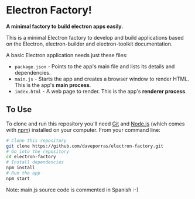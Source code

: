 # Electron Factory!

**A minimal factory to build electron apps easily.**

This is a minimal Electron factory to develop and build applications based on the Electron, electron-builder and electron-toolkit documentation.

A basic Electron application needs just these files:

- `package.json` - Points to the app's main file and lists its details and dependencies.
- `main.js` - Starts the app and creates a browser window to render HTML. This is the app's **main process**.
- `index.html` - A web page to render. This is the app's **renderer process**.

## To Use

To clone and run this repository you'll need [Git](https://git-scm.com) and [Node.js](https://nodejs.org/en/download/) (which comes with [npm](http://npmjs.com)) installed on your computer. From your command line:

```bash
# Clone this repository
git clone https://github.com/daveporras/electron-factory.git
# Go into the repository
cd electron-factory
# Install dependencies
npm install
# Run the app
npm start
```

Note: main.js source code is commented in Spanish :-)
